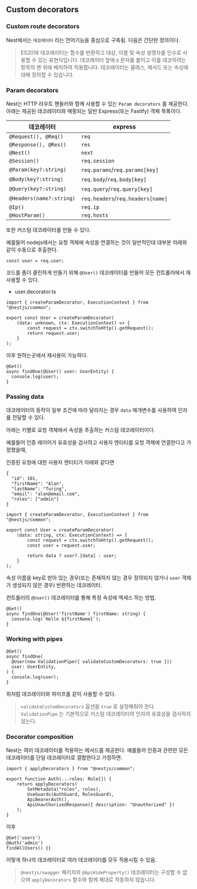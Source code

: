 ## Custom decorators

### Custom route decorators

Nest에서는 `데코레이터` 라는 언어기능을 중심으로 구축됨. 다음은 간단한 정의이다.

> ES2016 데코레이터는 함수를 반환하고 대상, 이름 및 속성 설명자를 인수로 사용할 수 있는 표현식입니다. 데코레이터 앞에 `@` 문자를 붙이고 이를 데코하려는 항목의 맨 위에 배치하여 적용합니다. 데코레이터는 클래스, 메서드 또는 속성에 대해 정의할 수 있습니다.

### Param decorators

Nest는 HTTP 라우트 핸들러와 함께 사용할 수 있는 `Param decorators` 를 제공한다. 아래는 제공된 데코레이터와 매핑되는 일반 Express(또는 Fastify) 객체 목록이다.

| 데코레이터               | express                           |
| ------------------------ | --------------------------------- |
| `@Request(), @Req()`     | `req`                             |
| `@Response(), @Res()`    | `res`                             |
| `@Nest()`                | `next`                            |
| `@Session()`             | `req.session`                     |
| `@Param(key?:string)`    | `req.params`/`req.params[key]`    |
| `@Body(key?:string)`     | `req.body`/`req.body[key]`        |
| `@Query(key?:string)`    | `req.query`/`req.query[key]`      |
| `@Headers(name?:string)` | `req.headers`/`req.headers[name]` |
| `@Ip()`                  | `req.ip`                          |
| `@HostParam()`           | `req.hosts`                       |

또한 커스텀 데코레이터를 만들 수 있다.

예를들어 nodejs에서는 요청 객체에 속성을 연결하는 것이 일반적인데 대부분 아래와 같이 수동으로 추출한다.

```tsx
const user = req.user;
```

코드를 좀더 클린하게 만들기 위해 `@User()` 데코레이터를 만들어 모든 컨트롤러에서 재사용할 수 있다.

-   user.decorator.ts

```tsx
import { createParamDecorator, ExecutionContext } from "@nestjs/common";

export const User = createParamDecorator(
    (data: unknown, ctx: ExecutionContext) => {
        const request = ctx.switchToHttp().getRequest();
        return request.user;
    }
);
```

이후 원하는곳에서 재사용이 가능하다.

```tsx
@Get()
async findOne(@User() user: UserEntity) {
  console.log(user);
}
```

### Passing data

데코레이터의 동작이 일부 조건에 따라 달라지는 경우 `data` 매개변수를 사용하여 인자를 전달할 수 있다.

아래는 키별로 요청 객체에서 속성을 추출하는 커스텀 데코레이터이다.

예를들어 인증 레이어가 유효성을 검사하고 사용자 엔티티를 요청 객체에 연결한다고 가정했을때,

인증된 요청에 대한 사용자 엔티티가 아래와 같다면

```tsx
{
  "id": 101,
  "firstName": "Alan",
  "lastName": "Turing",
  "email": "alan@email.com",
  "roles": ["admin"]
}
```

```tsx
import { createParamDecorator, ExecutionContext } from "@nestjs/common";

export const User = createParamDecorator(
    (data: string, ctx: ExecutionContext) => {
        const request = ctx.switchToHttp().getRequest();
        const user = request.user;

        return data ? user?.[data] : user;
    }
);
```

속성 이름을 key로 받아 있는 경우(또는 존재하지 않는 경우 정의되지 않거나 `user` 객체가 생성되지 않은 경우) 반환하는 데코레이터.

컨트롤러의 `@User()` 데코레이터를 통해 특정 속성에 엑세스 하는 방법.

```tsx
@Get()
async findOne(@User('firstName') firstName: string) {
  console.log(`Hello ${firstName}`);
}
```

### Working with pipes

```tsx
@Get()
async findOne(
  @User(new ValidationPipe({ validateCustomDecorators: true }))
  user: UserEntity,
) {
  console.log(user);
}
```

위처럼 데코레이터와 파이프를 같이 사용할 수 있다.

> `validateCustomDecorators` 옵션을 `true` 로 설정해줘야 한다. `ValidationPipe` 는 기본적으로 커스텀 데코레이터의 인자의 유효성을 검사하지 않는다.

### Decorator composition

Nest는 여러 데코레이터를 적용하는 메서드를 제공한다. 예를들어 인증과 관련한 모든 데코레이터를 단일 데코레이터로 결합한다고 가정하면.

```tsx
import { applyDecorators } from "@nestjs/common";

export function Auth(...roles: Role[]) {
    return applyDecorators(
        SetMetadata("roles", roles),
        UseGuards(AuthGuard, RolesGuard),
        ApiBearerAuth(),
        ApiUnauthorizedResponse({ description: "Unauthorized" })
    );
}
```

이후

```tsx
@Get('users')
@Auth('admin')
findAllUsers() {}
```

이렇게 하나의 데코레이터로 여러 데코레이터를 모두 적용시킬 수 있음.

> `@nestjs/swagger` 패키지의 `@ApiHideProperty()` 데코레이터는 구성할 수 없으며 `applyDecorators` 함수와 함께 제대로 작동하지 않습니다.
